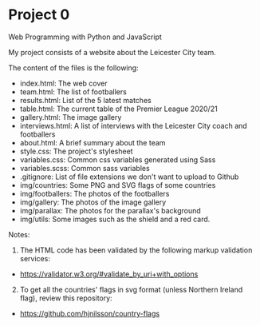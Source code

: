 # Project 0

Web Programming with Python and JavaScript

My project consists of a website about the Leicester City team.

The content of the files is the following:
- index.html: The web cover
- team.html: The list of footballers
- results.html: List of the 5 latest matches
- table.html: The current table of the Premier League 2020/21
- gallery.html: The image gallery
- interviews.html: A list of interviews with the Leicester City coach and footballers
- about.html: A brief summary about the team
- style.css: The project's stylesheet
- variables.css: Common css variables generated using Sass
- variables.scss: Common sass variables
- .gitignore: List of file extensions we don't want to upload to Github
- img/countries: Some PNG and SVG flags of some countries
- img/footballers: The photos of the footballers
- img/gallery: The photos of the image gallery
- img/parallax: The photos for the parallax's background 
- img/utils: Some images such as the shield and a red card.

Notes:

1. The HTML code has been validated by the following markup validation services:
  - https://validator.w3.org/#validate_by_uri+with_options

2. To get all the countries' flags in svg format (unless Northern Ireland flag), review this repository:
  - https://github.com/hjnilsson/country-flags
